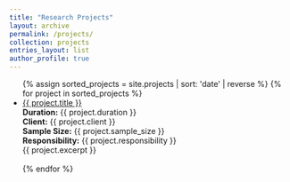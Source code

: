```yaml
---
title: "Research Projects"
layout: archive
permalink: /projects/
collection: projects
entries_layout: list
author_profile: true
---
```



<ul>
{% assign sorted_projects = site.projects | sort: 'date' | reverse %}
{% for project in sorted_projects %}
  <li>
    <a href="{{ project.url }}">{{ project.title }}</a>  
    <br><strong>Duration:</strong> {{ project.duration }}  
    <br><strong>Client:</strong> {{ project.client }}  
    <br><strong>Sample Size:</strong> {{ project.sample_size }}  
    <br><strong>Responsibility:</strong> {{ project.responsibility }}  
    <br>{{ project.excerpt }}
  </li>
  <br>
{% endfor %}
</ul>

